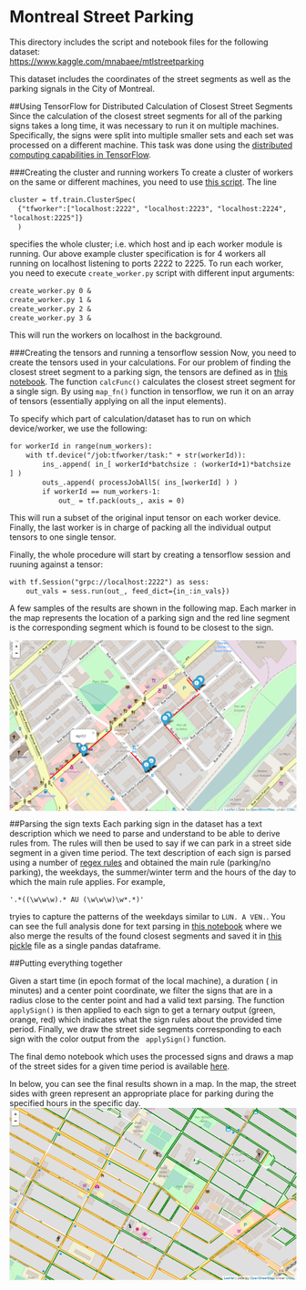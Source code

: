 # Montreal Street Parking
This directory includes the script and notebook files for the following dataset:<br/>
https://www.kaggle.com/mnabaee/mtlstreetparking

This dataset includes the coordinates of the street segments as well as the parking signals in the City of Montreal.

##Using TensorFlow for Distributed Calculation of Closest Street Segments
Since the calculation of the closest street segments for all of the parking signs takes a long time, it was necessary to run it on multiple machines. Specifically, the signs were split into multiple smaller sets and each set was processed on a different machine. This task was done using the [distributed computing capabilities in TensorFlow](https://www.tensorflow.org/versions/r0.12/how_tos/distributed/index.html).

###Creating the cluster and running workers
To create a cluster of workers on the same or different machines, you need to use [this script](https://github.com/mnabaee/kernels/blob/master/mtl-street-parking/create_worker.py).
The line
```
cluster = tf.train.ClusterSpec(
  {"tfworker":["localhost:2222", "localhost:2223", "localhost:2224", "localhost:2225"]}
  )
```
specifies the whole cluster; i.e. which host and ip each worker module is running.
Our above example cluster specification is for 4 workers all running on localhost listening to ports 2222 to 2225.
To run each worker, you need to execute `create_worker.py` script with different input arguments:
```
create_worker.py 0 &
create_worker.py 1 &
create_worker.py 2 &
create_worker.py 3 &
```
This will run the workers on localhost in the background.

###Creating the tensors and running a tensorflow session
Now, you need to create the tensors used in your calculations. 
For our problem of finding the closest street segment to a parking sign, the tensors are defined as in [this notebook](https://github.com/mnabaee/kernels/blob/master/mtl-street-parking/findSegment.ipynb).
The function `calcFunc()` calculates the closest street segment for a single sign. 
By using `map_fn()` function in tensorflow, we run it on an array of tensors (essentially applying on all the input elements).

To specify which part of calculation/dataset has to run on which device/worker, we use the following:
```
for workerId in range(num_workers):
    with tf.device("/job:tfworker/task:" + str(workerId)):
        ins_.append( in_[ workerId*batchsize : (workerId+1)*batchsize ] )
        outs_.append( processJobAllS( ins_[workerId] ) )
        if workerId == num_workers-1:
            out_ = tf.pack(outs_, axis = 0)
```
This will run a subset of the original input tensor on each worker device. 
Finally, the last worker is in charge of packing all the individual output tensors to one single tensor.

Finally, the whole procedure will start by creating a tensorflow session and ruuning against a tensor:
```
with tf.Session("grpc://localhost:2222") as sess:
    out_vals = sess.run(out_, feed_dict={in_:in_vals})
```

A few samples of the results are shown in the following map. Each marker in the map represents the location of a parking sign and the red line segment is the corresponding segment which is found to be closest to the sign.

<img src="closestSegments.bmp" width="600" align="middle">


##Parsing the sign texts
Each parking sign in the dataset has a text description which we need to parse and understand to be able to derive rules from.
The rules will then be used to say if we can park in a street side segment in a given time period.
The text description of each sign is parsed using a number of [regex rules](https://github.com/mnabaee/kernels/blob/master/mtl-street-parking/SignParser.py) and obtained the main rule (parking/no parking), the weekdays, the summer/winter term and the hours of the day to which the main rule applies. For example,
```
'.*((\w\w\w).* AU (\w\w\w)\w*.*)'
```
tryies to capture the patterns of the weekdays similar to `LUN. A VEN.`.
You can see the full analysis done for text parsing in [this notebook](https://github.com/mnabaee/kernels/blob/master/mtl-street-parking/signTextParsing.ipynb) where we also merge the results of the found closest segments and saved it in [this pickle](https://github.com/mnabaee/kernels/blob/master/mtl-street-parking/parking_signs_processed.pkl) file as a single pandas dataframe.

##Putting everything together

Given a start time (in epoch format of the local machine), a duration ( in minutes) and a center point coordinate, we filter the signs that are in a radius close to the center point and had a valid text parsing. The function `applySign()` is then applied to each sign to get a ternary output (green, orange, red) which indicates what the sign rules about the provided time period.
Finally, we draw the street side segments corresponding to each sign with the color output from the ` applySign()` function. 

The final demo notebook which uses the processed signs and draws a map of the street sides for a given time period is available [here](https://github.com/mnabaee/kernels/blob/master/mtl-street-parking/demo.ipynb).

In below, you can see the final results shown in a map. In the map, the street sides with green represent an appropriate place for parking during the specified hours in the specific day. 
<img src="finalres.png" width="600" align="middle">
